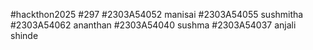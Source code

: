 #hackthon2025
#297
#2303A54052 manisai
#2303A54055 sushmitha
#2303A54062 ananthan
#2303A54040 sushma
#2303A54037 anjali shinde
